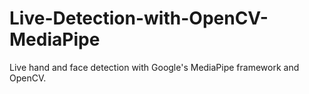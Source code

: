 # Live-Detection-with-OpenCV-MediaPipe
Live hand and face detection with Google's MediaPipe framework and OpenCV.
